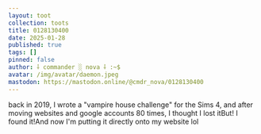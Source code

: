 ```yaml
---
layout: toot
collection: toots
title: 0128130400
date: 2025-01-28
published: true
tags: []
pinned: false
author: ⸸ commander ░ nova ⸸ :~$
avatar: /img/avatar/daemon.jpeg
mastodon: https://mastodon.online/@cmdr_nova/0128130400
---
```


back in 2019, I wrote a "vampire house challenge" for the Sims 4, and after moving websites and google accounts 80 times, I thought I lost itBut! I found it!And now I'm putting it directly onto my website lol
